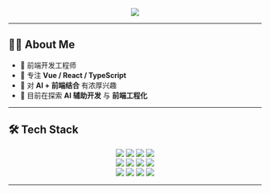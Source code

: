 <!-- 顶部横幅（科技风格 Banner） -->
<!-- "https://capsule-render.vercel.app/api?type=waving&color=0:00F0FF,100:9D00FF&height=200&section=header&text=Darkingtail%20🚀%20Frontend%20Engineer&fontSize=35&fontColor=FFFFFF&animation=fadeIn&fontAlignY=35" -->
<p align="center">
  <img src="https://capsule-render.vercel.app/api?type=waving&color=0:00F0FF,100:9D00FF&height=200&section=header&text=Darkingtail%20🚀%20Frontend%20Engineer&fontSize=35&fontColor=FFFFFF&animation=fadeIn&fontAlignY=35" />
</p>


---

## 👨‍💻 About Me
- 🚀 前端开发工程师  
- 🔭 专注 **Vue / React / TypeScript**  
- 🤖 对 **AI + 前端结合** 有浓厚兴趣  
- 🌱 目前在探索 **AI 辅助开发** 与 **前端工程化**  

---

## 🛠️ Tech Stack

<p align="center">
  <!-- 前端基础 -->
  <img src="https://img.shields.io/badge/JavaScript-F7DF1E?style=for-the-badge&logo=javascript&logoColor=000" />
  <img src="https://img.shields.io/badge/TypeScript-3178C6?style=for-the-badge&logo=typescript&logoColor=fff" />
  <img src="https://img.shields.io/badge/HTML5-E34F26?style=for-the-badge&logo=html5&logoColor=fff" />
  <img src="https://img.shields.io/badge/CSS3-1572B6?style=for-the-badge&logo=css3&logoColor=fff" />
  <br/>
  <!-- 框架 -->
  <img src="https://img.shields.io/badge/Vue-4FC08D?style=for-the-badge&logo=vue.js&logoColor=fff" />
  <img src="https://img.shields.io/badge/React-61DAFB?style=for-the-badge&logo=react&logoColor=000" />
  <img src="https://img.shields.io/badge/Vite-646CFF?style=for-the-badge&logo=vite&logoColor=fff" />
  <img src="https://img.shields.io/badge/Next.js-000000?style=for-the-badge&logo=next.js&logoColor=fff" />
  <br/>
  <!-- AI / 工程化 -->
  <img src="https://img.shields.io/badge/AI-000000?style=for-the-badge&logo=openai&logoColor=00F0FF" />
  <img src="https://img.shields.io/badge/Node.js-339933?style=for-the-badge&logo=node.js&logoColor=fff" />
  <img src="https://img.shields.io/badge/Git-F05032?style=for-the-badge&logo=git&logoColor=fff" />
  <img src="https://img.shields.io/badge/Docker-2496ED?style=for-the-badge&logo=docker&logoColor=fff" />
</p>

---
<!--
## 📊 GitHub Stats

<p align="center">
  <img height="160" src="https://github-readme-stats.vercel.app/api?username=Darkingtail&show_icons=true&theme=radical" alt="GitHub stats" />
  <img height="160" src="https://github-readme-stats.vercel.app/api/top-langs/?username=Darkingtail&layout=compact&theme=radical" alt="Top Langs" />
</p>

---

## 🔥 Contribution Streak

<p align="center">
  <img src="https://streak-stats.demolab.com?user=Darkingtail&theme=radical&hide_border=true&border_radius=10" alt="GitHub Streak" />
</p>

---

## 🐍 Contribution Snake

<p align="center">
  <img src="https://raw.githubusercontent.com/Darkingtail/Darkingtail/output/github-contribution-grid-snake.svg" alt="snake animation" />
</p>
 -->
